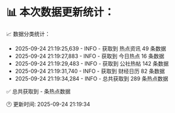 📊 本次数据更新统计：
==========================

📈 数据分类统计：
- 2025-09-24 21:19:25,639 - INFO - 获取到 热点资讯 49 条数据
- 2025-09-24 21:19:27,883 - INFO - 获取到 今日热点 16 条数据
- 2025-09-24 21:19:29,483 - INFO - 获取到 公社热帖 142 条数据
- 2025-09-24 21:19:31,740 - INFO - 获取到 财经日历 82 条数据
- 2025-09-24 21:19:34,284 - INFO - 总共获取到 289 条热点数据

✅ 总共获取到 - 条热点数据

🕐 更新时间: 2025-09-24 21:19:34
